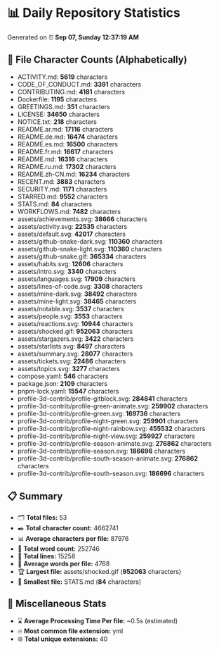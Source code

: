 # 📊 Daily Repository Statistics
Generated on ⏰ **Sep 07, Sunday 12:37:19 AM**

## 📂 File Character Counts (Alphabetically)
- ACTIVITY.md: **5619** characters
- CODE_OF_CONDUCT.md: **3391** characters
- CONTRIBUTING.md: **4181** characters
- Dockerfile: **1195** characters
- GREETINGS.md: **351** characters
- LICENSE: **34650** characters
- NOTICE.txt: **218** characters
- README.ar.md: **17116** characters
- README.de.md: **16474** characters
- README.es.md: **16500** characters
- README.fr.md: **16617** characters
- README.md: **16316** characters
- README.ru.md: **17302** characters
- README.zh-CN.md: **16234** characters
- RECENT.md: **3883** characters
- SECURITY.md: **1171** characters
- STARRED.md: **9552** characters
- STATS.md: **84** characters
- WORKFLOWS.md: **7482** characters
- assets/achievements.svg: **38666** characters
- assets/activity.svg: **22535** characters
- assets/default.svg: **42017** characters
- assets/github-snake-dark.svg: **110360** characters
- assets/github-snake-light.svg: **110360** characters
- assets/github-snake.gif: **365334** characters
- assets/habits.svg: **12606** characters
- assets/intro.svg: **3340** characters
- assets/languages.svg: **17909** characters
- assets/lines-of-code.svg: **3308** characters
- assets/mine-dark.svg: **38492** characters
- assets/mine-light.svg: **38465** characters
- assets/notable.svg: **3537** characters
- assets/people.svg: **3553** characters
- assets/reactions.svg: **10944** characters
- assets/shocked.gif: **952063** characters
- assets/stargazers.svg: **3422** characters
- assets/starlists.svg: **8497** characters
- assets/summary.svg: **28077** characters
- assets/tickets.svg: **22486** characters
- assets/topics.svg: **3277** characters
- compose.yaml: **546** characters
- package.json: **2109** characters
- pnpm-lock.yaml: **15547** characters
- profile-3d-contrib/profile-gitblock.svg: **284841** characters
- profile-3d-contrib/profile-green-animate.svg: **259902** characters
- profile-3d-contrib/profile-green.svg: **169736** characters
- profile-3d-contrib/profile-night-green.svg: **259901** characters
- profile-3d-contrib/profile-night-rainbow.svg: **455532** characters
- profile-3d-contrib/profile-night-view.svg: **259927** characters
- profile-3d-contrib/profile-season-animate.svg: **276862** characters
- profile-3d-contrib/profile-season.svg: **186696** characters
- profile-3d-contrib/profile-south-season-animate.svg: **276862** characters
- profile-3d-contrib/profile-south-season.svg: **186696** characters

## 📋 Summary
- 🗂️ **Total files:** 53
- ✒️ **Total character count:** 4662741
- 📊 **Average characters per file:** 87976
- 📝 **Total word count:** 252746
- 🧾 **Total lines:** 15258
- 📐 **Average words per file:** 4768
- 🏆 **Largest file:** assets/shocked.gif (**952063** characters)
- 🥉 **Smallest file:** STATS.md (**84** characters)

## 🌟 Miscellaneous Stats
- ⌛ **Average Processing Time Per file:** ~0.5s (estimated)
- 🔥 **Most common file extension:** yml
- 🌐 **Total unique extensions:** 40
